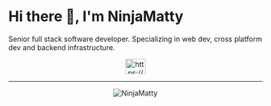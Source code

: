 <h1>Hi there 👋, I'm NinjaMatty</h1>
<p>Senior full stack software developer. Specializing in web dev, cross platform dev and backend infrastructure.</p>
<p align="middle">
  <a href="https://www.linkedin.com/in/mbe/" target_="blank">
<img align="center" src="https://raw.githubusercontent.com/rahuldkjain/github-profile-readme-generator/master/src/images/icons/Social/linked-in-alt.svg" alt="https://www.linkedin.com/in/mbe/" height="30" width="40" /></a>
</p>
<hr>
<p align="center"><img align="center" src="https://github-readme-stats.vercel.app/api/top-langs?username=NinjaMatty&show_icons=true&locale=en&layout=compact" alt="NinjaMatty" />
</p>
